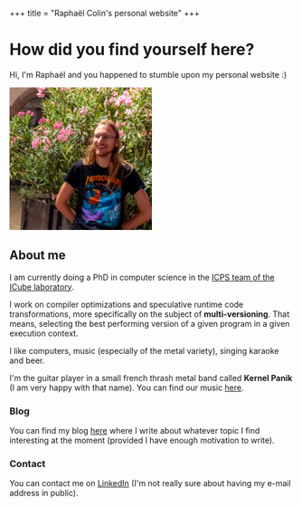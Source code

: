 +++
title = "Raphaël Colin's personal website"
+++
# How did you find yourself here?

Hi, I'm Raphaël and you happened to stumble upon my personal website :)

  <img src="photo.jpg" width=50% class="floating_img_right"/>

## About me

I am currently doing a PhD in computer science in the
[ICPS team of the ICube laboratory](https://icps.icube.unistra.fr/).

I work on compiler optimizations and speculative runtime code transformations,
more specifically on the subject of **multi-versioning**. That means,
selecting the best performing version of a given program in a given
execution context.

I like computers, music (especially of the metal variety), singing karaoke and
beer.

I'm the guitar player in a small french thrash metal band called **Kernel Panik**
(I am very happy with that name). You can find our music [here](https://soundcloud.com/kernel-panik).

### Blog

You can find my blog [here](blog) where I write about whatever topic I find
interesting at the moment (provided I have enough motivation to write).

### Contact

You can contact me on
[LinkedIn](https://www.linkedin.com/in/rapha%C3%ABl-colin-38a455221/) (I'm not
really sure about having my e-mail address in public).
